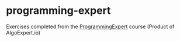 # programming-expert
Exercises completed from the [ProgrammingExpert](https://www.programmingexpert.io/) course (Product of AlgoExpert.io)
